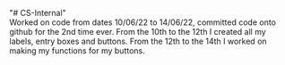 "# CS-Internal"  
Worked on code from dates 10/06/22 to 14/06/22, committed code onto github for the 2nd time ever. From the 10th to the 12th I created all my labels, entry boxes and buttons. From the 12th to the 14th I worked on making my functions for my buttons.
